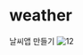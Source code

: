 # weather
날씨앱 만들기 
![12](https://user-images.githubusercontent.com/74956591/107370745-b84e4a80-6b26-11eb-88f9-e693557699df.jpg)

